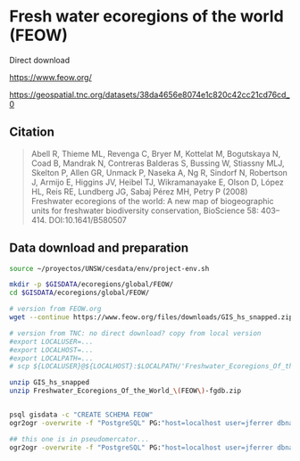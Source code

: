 # Fresh water ecoregions of the world (FEOW)

Direct download

https://www.feow.org/

https://geospatial.tnc.org/datasets/38da4656e8074e1c820c42cc21cd76cd_0

## Citation
> Abell R, Thieme ML, Revenga C, Bryer M, Kottelat M, Bogutskaya N, Coad B, Mandrak N, Contreras Balderas S, Bussing W, Stiassny MLJ, Skelton P, Allen GR, Unmack P, Naseka A, Ng R, Sindorf N, Robertson J, Armijo E, Higgins JV, Heibel TJ, Wikramanayake E, Olson D, López HL, Reis RE, Lundberg JG, Sabaj Pérez MH, Petry P (2008) Freshwater ecoregions of the world: A new map of biogeographic units for freshwater biodiversity conservation, BioScience 58: 403–414. DOI:10.1641/B580507


## Data download and preparation

```sh
source ~/proyectos/UNSW/cesdata/env/project-env.sh

mkdir -p $GISDATA/ecoregions/global/FEOW/
cd $GISDATA/ecoregions/global/FEOW/

# version from FEOW.org
wget --continue https://www.feow.org/files/downloads/GIS_hs_snapped.zip

# version from TNC: no direct download? copy from local version
#export LOCALUSER=...
#export LOCALHOST=...
#export LOCALPATH=...
# scp ${LOCALUSER}@${LOCALHOST}:$LOCALPATH/'Freshwater_Ecoregions_Of_the_World_(FEOW)-fgdb.zip' $GISDATA/ecoregions/global/FEOW/

```


```sh
unzip GIS_hs_snapped
unzip Freshwater_Ecoregions_Of_the_World_\(FEOW\)-fgdb.zip


psql gisdata -c "CREATE SCHEMA FEOW"
ogr2ogr -overwrite -f "PostgreSQL" PG:"host=localhost user=jferrer dbname=gisdata" -lco SCHEMA=feow GIS_hs_snapped feow_hydrosheds -nlt PROMOTE_TO_MULTI

## this one is in pseudomercator...
ogr2ogr -overwrite -f "PostgreSQL" PG:"host=localhost user=jferrer dbname=gisdata" -lco SCHEMA=feow c4be086f842b4fbbab544a047bc90dcb.gdb/ -nln fw_ecoregions -nlt PROMOTE_TO_MULTI
```
